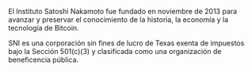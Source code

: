 El Instituto Satoshi Nakamoto fue fundado en noviembre de 2013 para avanzar y preservar el conocimiento de la historia, la economía y la tecnología de Bitcoin.

SNI es una corporación sin fines de lucro de Texas exenta de impuestos bajo la Sección 501(c)(3) y clasificada como una organización de beneficencia pública.

<!-- Auto-update: 2025-10-05T14:23:49.656854 -->
